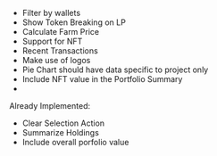 - Filter by wallets
- Show Token Breaking on LP
- Calculate Farm Price
- Support for NFT
- Recent Transactions
- Make use of logos
- Pie Chart should have data specific to project only
- Include NFT value in the Portfolio Summary
- 

Already Implemented:
- Clear Selection Action
- Summarize Holdings
- Include overall porfolio value
